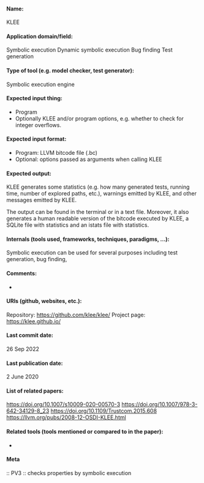 #### Name:
KLEE

#### Application domain/field:
Symbolic execution
Dynamic symbolic execution
Bug finding
Test generation

#### Type of tool (e.g. model checker, test generator):
Symbolic execution engine

#### Expected input thing:
- Program
- Optionally KLEE and/or program options, e.g. whether to check for integer overflows.

#### Expected input format:
- Program: LLVM bitcode file (.bc)
- Optional: options passed as arguments when calling KLEE

#### Expected output:
KLEE generates some statistics (e.g. how many generated tests, running time, number of explored paths, etc.), warnings emitted by KLEE, and other messages emitted by KLEE. 

The output can be found in the terminal or in a text file. Moreover, it also generates a human readable version of the bitcode executed by KLEE, a SQLite file with statistics and an istats file with statistics.

#### Internals (tools used, frameworks, techniques, paradigms, ...):
Symbolic execution can be used for several purposes including test generation, bug finding, 

#### Comments:
-

#### URIs (github, websites, etc.):
Repository: https://github.com/klee/klee/
Project page: https://klee.github.io/

#### Last commit date:
26 Sep 2022

#### Last publication date:
2 June 2020

#### List of related papers:
https://doi.org/10.1007/s10009-020-00570-3
https://doi.org/10.1007/978-3-642-34129-8_23
https://doi.org/10.1109/Trustcom.2015.608
https://llvm.org/pubs/2008-12-OSDI-KLEE.html

#### Related tools (tools mentioned or compared to in the paper):
-

#### Meta
:: PV3 :: checks properties by symbolic execution